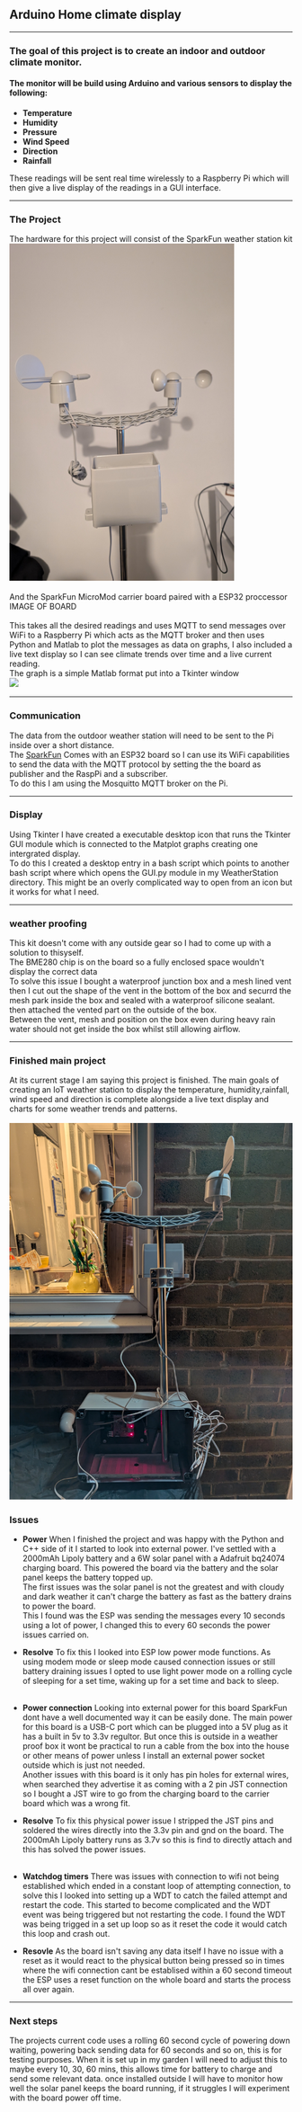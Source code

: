 ## Arduino Home climate display

---

### The goal of this project is to create an indoor and outdoor climate monitor.
#### The monitor will be build using Arduino and various sensors to display the following:

- **Temperature**
- **Humidity** 
- **Pressure** 
- **Wind Speed**
- **Direction**
- **Rainfall**


These readings will be sent real time wirelessly to a Raspberry Pi which will then give a live display of the readings in a GUI interface. 

---

### The Project

The hardware for this project will consist of the SparkFun weather station kit<br><img src="Images/Station.jpg" width="400" height="600"><br><br>And the SparkFun MicroMod carrier board paired with a ESP32 proccessor<br>IMAGE OF BOARD<br><br> This takes all the desired readings and uses MQTT to send messages over WiFi to a Raspberry Pi which acts as the MQTT broker and then uses Python and Matlab to plot the messages as data on graphs, I also included a live text display so I can see climate trends over time and a live current reading.<br> The graph is a simple Matlab format put into a Tkinter window<br><img src="Images/live_graph.jpg"><br>

---

### Communication

The data from the outdoor weather station will need to be sent to the Pi inside over a short distance.<br> The [SparkFun](https://thepihut.com/products/sparkfun-arduino-iot-weather-station) Comes with an ESP32 board so I can use its WiFi capabilities to send the data with the MQTT protocol by setting the the board as publisher and the RaspPi and a subscriber.<br> To do this I am using the Mosquitto MQTT broker on the Pi. 

---
### Display


Using Tkinter I have created a executable desktop icon that runs the Tkinter GUI module which is connected to the Matplot graphs creating one intergrated display.<br> To do this I created a desktop entry in a bash script which points to another bash script where which opens the GUI.py module in my WeatherStation directory. This might be an overly complicated way to open from an icon but it works for what I need.

---
### weather proofing

This kit doesn't come with any outside gear so I had to come up with a solution to thisyself.<br> The BME280 chip is on the board so a fully enclosed space wouldn't display the correct data<br>To solve this issue I bought a waterproof junction box and a mesh lined vent then I cut out the shape of the vent in the bottom of the box and securrd the mesh park inside the box and sealed with a waterproof silicone sealant. then attached the vented part on the outside of the box.<br>Between the vent, mesh and position on the box even during heavy rain water should not get inside the box whilst still allowing airflow. 

---
### Finished main project

At its current stage I am saying this project is finished. The main goals of creating an IoT weather station to display the temperature, humidity,rainfall, wind speed and direction is complete alongside a live text display and charts for some weather trends and patterns.<br><br>
<img src="Images/stationBox.jpg">



### **Issues**
- **Power**
When I finished the project and was happy with the Python and C++ side of it I started to look into external power. I've settled with a 2000mAh Lipoly battery and a 6W solar panel with a Adafruit bq24074 charging board. This powered the board via the battery and the solar panel keeps the battery topped up.<br> The first issues was the solar panel is not the greatest and with cloudy and dark weather it can't charge the battery as fast as the battery drains to power the board.<br> This I found was the ESP was sending the messages every 10 seconds using a lot of power, I changed this to every 60 seconds the power issues carried on.<br>
- **Resolve**
To fix this I looked into ESP low power mode functions. As using modem mode or sleep mode caused connection issues or still battery draining issues I opted to use light power mode on a rolling cycle of sleeping for a set time, waking up for a set time and back to sleep.<br><br>
- **Power connection**
Looking into external power for this board SparkFun dont have a well documented way it can be easily done. The main power for this board is a USB-C port which can be plugged into a 5V plug as it has a built in 5v to 3.3v regultor. But once this is outside in a weather proof box it wont be practical to run a cable from the box into the house or other means of power unless I install an external power socket outside which is just not needed.<br>Another issues with this board is it only has pin holes for external wires, when searched they advertise it as coming with a 2 pin JST connection so I bought a JST wire to go from the charging board to the carrier board which was a wrong fit.
- **Resolve**
To fix this physical power issue I stripped the JST pins and soldered the wires directly into the 3.3v pin and gnd on the board. The 2000mAh Lipoly battery runs as 3.7v so this is find to directly attach and this has solved the power issues.<br><br>

- **Watchdog timers**
There was issues with connection to wifi not being established which ended in a constant loop of attempting connection, to solve this I looked into setting up a WDT to catch the failed attempt and restart the code. This started to become complicated and the WDT event was being triggered but not restarting the code. I found the WDT was being trigged in a set up loop so as it reset the code it would catch this loop and crash out.<br>
- **Resovle**
As the board isn't saving any data itself I have no issue with a reset as it would react to the physical button being pressed so in times where the wifi connection cant be establised within a 60 second timeout the ESP uses a reset function on the  whole board and starts the process all over again.
  

---
### **Next steps**

The projects current code uses a rolling 60 second cycle of powering down waiting, powering back sending data for 60 seconds and so on, this is for testing purposes. When it is set up in my garden I will need to adjust this to maybe every 10, 30, 60 mins, this allows time for battery to charge and send some relevant data. once installed outside I will have to monitor how well the solar panel keeps the board running, if it struggles I will experiment with the board power off time.<br>

